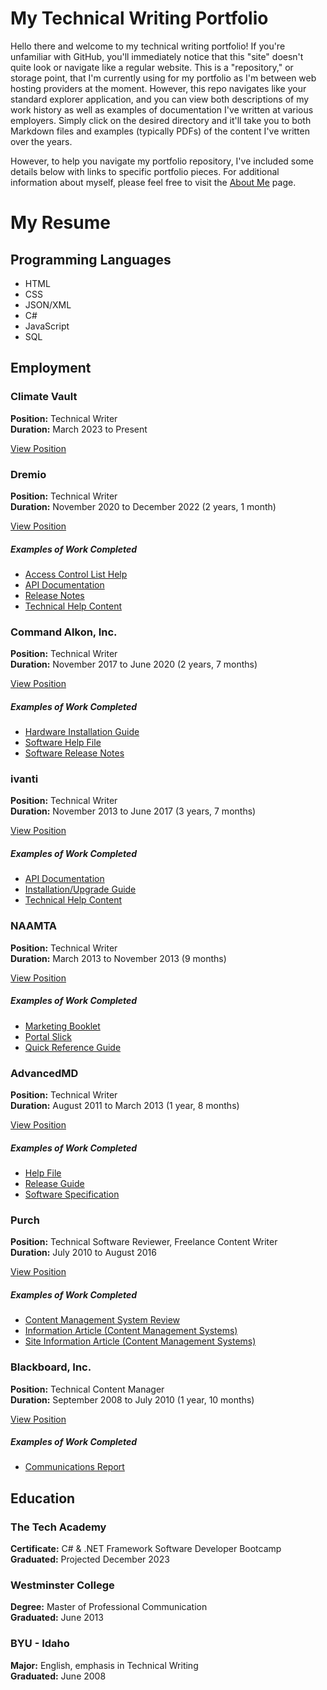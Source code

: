 # My Technical Writing Portfolio
Hello there and welcome to my technical writing portfolio! If you're unfamiliar with GitHub, you'll immediately notice that this "site" doesn't quite look or navigate like a regular website. 
This is a "repository," or storage point, that I'm currently using for my portfolio as I'm between web hosting providers at the moment. However, this repo navigates like your standard explorer
application, and you can view both descriptions of my work history as well as examples of documentation I've written at various employers. Simply click on the desired directory and it'll take
you to both Markdown files and examples (typically PDFs) of the content I've written over the years.

However, to help you navigate my portfolio repository, I've included some details below with links to specific portfolio pieces. For additional information about myself, please feel free to 
visit the [About Me](https://github.com/deftness02/techwriting/blob/main/intro.mdx) page.

# My Resume

## Programming Languages

* HTML
* CSS
* JSON/XML
* C#
* JavaScript
* SQL

## Employment

### Climate Vault

**Position:** Technical Writer<br />
**Duration:** March 2023 to Present

[View Position](https://github.com/deftness02/techwriting/blob/main/employers/climatevault.mdx)

### Dremio

**Position:** Technical Writer<br />
**Duration:** November 2020 to December 2022 (2 years, 1 month)

[View Position](https://github.com/deftness02/techwriting/blob/main/employers/dremio.mdx)

##### Examples of Work Completed

* [Access Control List Help](https://github.com/deftness02/techwriting/blob/main/employers/dremio/privileges.pdf)
* [API Documentation](https://github.com/deftness02/techwriting/blob/main/employers/dremio/getGranteePriv.pdf)
* [Release Notes](https://github.com/deftness02/techwriting/blob/main/employers/dremio/22releaseNotes.pdf)
* [Technical Help Content](https://github.com/deftness02/techwriting/blob/main/employers/dremio/rowColumnNative.pdf)

### Command Alkon, Inc.

**Position:** Technical Writer<br />
**Duration:** November 2017 to June 2020 (2 years, 7 months)

[View Position](https://github.com/deftness02/techwriting/blob/main/employers/cmdalkon.mdx)

##### Examples of Work Completed

* [Hardware Installation Guide](https://github.com/deftness02/techwriting/blob/main/employers/cmdAlkon/edc-install-guide.pdf)
* [Software Help File](https://github.com/deftness02/techwriting/blob/main/employers/cmdAlkon/trackitSiteSettings.pdf)
* [Software Release Notes](https://github.com/deftness02/techwriting/blob/main/employers/cmdAlkon/rn-trackit-web-18june.pdf)

### ivanti

**Position:** Technical Writer<br />
**Duration:** November 2013 to June 2017 (3 years, 7 months)

[View Position](https://github.com/deftness02/techwriting/blob/main/employers/ivanti.mdx)

##### Examples of Work Completed

* [API Documentation](https://github.com/deftness02/techwriting/blob/main/employers/ivanti/apiActionLaunch.pdf)
* [Installation/Upgrade Guide](https://github.com/deftness02/techwriting/blob/main/employers/ivanti/upgradingAva.pdf)
* [Technical Help Content](https://github.com/deftness02/techwriting/blob/main/employers/ivanti/teHostProfile.pdf)

### NAAMTA

**Position:** Technical Writer<br />
**Duration:** March 2013 to November 2013 (9 months)

[View Position](https://github.com/deftness02/techwriting/blob/main/employers/naamta.mdx)

##### Examples of Work Completed

* [Marketing Booklet](https://github.com/deftness02/techwriting/blob/main/employers/naamta/benefitQmsBooklet.pdf)
* [Portal Slick](https://github.com/deftness02/techwriting/blob/main/employers/naamta/portalSlick.pdf)
* [Quick Reference Guide](https://github.com/deftness02/techwriting/blob/main/employers/naamta/quickRefGuide.pdf)

### AdvancedMD

**Position:** Technical Writer<br />
**Duration:** August 2011 to March 2013 (1 year, 8 months)

[View Position](https://github.com/deftness02/techwriting/blob/main/employers/advancedmd.mdx)

##### Examples of Work Completed

* [Help File](https://github.com/deftness02/techwriting/blob/main/employers/advancedMd/helpfile.pdf)
* [Release Guide](https://github.com/deftness02/techwriting/blob/main/employers/advancedMd/releaseguide.pdf)
* [Software Specification](https://github.com/deftness02/techwriting/blob/main/employers/advancedMd/spec.pdf)

### Purch

**Position:** Technical Software Reviewer, Freelance Content Writer<br />
**Duration:** July 2010 to August 2016

[View Position](https://github.com/deftness02/techwriting/blob/main/employers/purch.mdx)

##### Examples of Work Completed

* [Content Management System Review](https://github.com/deftness02/techwriting/blob/main/employers/purch/cmsWordpress.pdf)
* [Information Article (Content Management Systems)](https://github.com/deftness02/techwriting/blob/main/employers/purch/cms0Article.pdf)
* [Site Information Article (Content Management Systems)](https://github.com/deftness02/techwriting/blob/main/employers/purch/cms0SiteInfo.pdf)

### Blackboard, Inc.

**Position:** Technical Content Manager<br />
**Duration:** September 2008 to July 2010 (1 year, 10 months)

[View Position](https://github.com/deftness02/techwriting/blob/main/employers/blackboard.mdx)

##### Examples of Work Completed

* [Communications Report](https://github.com/deftness02/techwriting/blob/main/employers/blackboard/commReport.pdf)

## Education

### The Tech Academy

**Certificate:** C# & .NET Framework Software Developer Bootcamp<br />
**Graduated:** Projected December 2023

### Westminster College

**Degree:** Master of Professional Communication<br />
**Graduated:** June 2013

### BYU - Idaho

**Major:** English, emphasis in Technical Writing<br />
**Graduated:** June 2008
